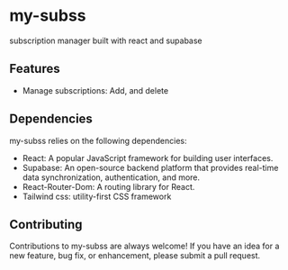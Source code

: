# my-subss
subscription manager built with react and supabase

## Features

- Manage subscriptions: Add, and delete

## Dependencies

my-subss relies on the following dependencies:

- React: A popular JavaScript framework for building user interfaces.
- Supabase: An open-source backend platform that provides real-time data synchronization, authentication, and more.
- React-Router-Dom: A routing library for React.
- Tailwind css: utility-first CSS framework

## Contributing

Contributions to my-subss are always welcome! If you have an idea for a new feature, bug fix, or enhancement, please submit a pull request.

